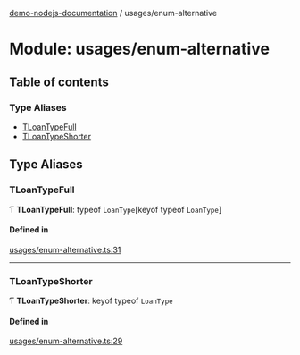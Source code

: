[demo-nodejs-documentation](../README.md) / usages/enum-alternative

# Module: usages/enum-alternative

## Table of contents

### Type Aliases

- [TLoanTypeFull](usages_enum_alternative.md#tloantypefull)
- [TLoanTypeShorter](usages_enum_alternative.md#tloantypeshorter)

## Type Aliases

### TLoanTypeFull

Ƭ **TLoanTypeFull**: typeof `LoanType`[keyof typeof `LoanType`]

#### Defined in

[usages/enum-alternative.ts:31](https://github.com/BhaskarMantralaHub/demo-nodejs/blob/fb8f461/src/usages/enum-alternative.ts#L31)

___

### TLoanTypeShorter

Ƭ **TLoanTypeShorter**: keyof typeof `LoanType`

#### Defined in

[usages/enum-alternative.ts:29](https://github.com/BhaskarMantralaHub/demo-nodejs/blob/fb8f461/src/usages/enum-alternative.ts#L29)
